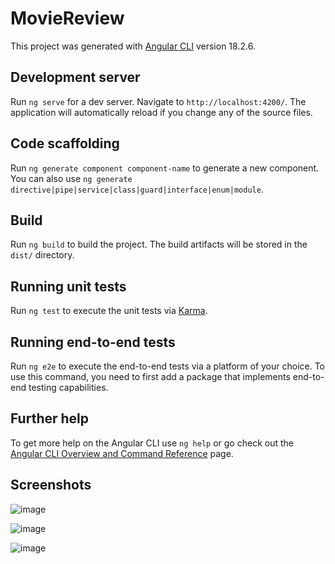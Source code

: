 # MovieReview

This project was generated with [Angular CLI](https://github.com/angular/angular-cli) version 18.2.6.

## Development server

Run `ng serve` for a dev server. Navigate to `http://localhost:4200/`. The application will automatically reload if you change any of the source files.

## Code scaffolding

Run `ng generate component component-name` to generate a new component. You can also use `ng generate directive|pipe|service|class|guard|interface|enum|module`.

## Build

Run `ng build` to build the project. The build artifacts will be stored in the `dist/` directory.

## Running unit tests

Run `ng test` to execute the unit tests via [Karma](https://karma-runner.github.io).

## Running end-to-end tests

Run `ng e2e` to execute the end-to-end tests via a platform of your choice. To use this command, you need to first add a package that implements end-to-end testing capabilities.

## Further help

To get more help on the Angular CLI use `ng help` or go check out the [Angular CLI Overview and Command Reference](https://angular.dev/tools/cli) page.

## Screenshots

![image](https://github.com/user-attachments/assets/29b00174-d75b-442c-b1cc-422f3dfddb57)


![image](https://github.com/user-attachments/assets/669892c1-881a-4e8a-a8c6-a07ddf2e025b)

![image](https://github.com/user-attachments/assets/5255190d-34f8-49c1-b605-3864c85e3394)




